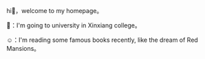 hi👋，welcome to my homepage。

👀：I'm going to university in Xinxiang college。

☺️：I'm reading some famous books recently, like the dream of Red Mansions。
